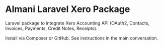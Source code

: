 # Almani Laravel Xero Package

Laravel package to integrate Xero Accounting API (OAuth2, Contacts, Invoices, Payments, Credit Notes, Receipts).

Install via Composer or GitHub. See instructions in the main conversation.